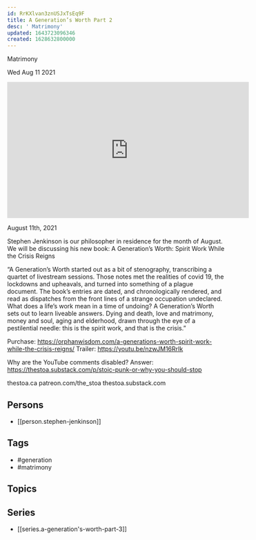 ```yaml
---
id: RrKXlvan3znUSJxTsEq9F
title: A Generation’s Worth Part 2
desc: ' Matrimony'
updated: 1643723096346
created: 1628632800000
---
```



 Matrimony

Wed Aug 11 2021

<iframe width="560" height="315" src="https://www.youtube.com/embed/HmKa4lbSBrs" title="A Generation’s Worth Part 2: Matrimony w/ Stephen Jenkinson" frameborder="0" allow="accelerometer; autoplay; clipboard-write; encrypted-media; gyroscope; picture-in-picture" allowfullscreen ></iframe>

August 11th, 2021

Stephen Jenkinson is our philosopher in residence for the month of August. We will be discussing his new book: A Generation’s Worth: Spirit Work While the Crisis Reigns

“A Generation’s Worth started out as a bit of stenography, transcribing a quartet of livestream sessions. Those notes met the realities of covid 19, the lockdowns and upheavals, and turned into something of a plague document. The book’s entries are dated, and chronologically rendered, and read as dispatches from the front lines of a strange occupation undeclared. What does a life’s work mean in a time of undoing? A Generation’s Worth sets out to learn liveable answers. Dying and death, love and matrimony, money and soul, aging and elderhood, drawn through the eye of a pestilential needle: this is the spirit work, and that is the crisis.”

Purchase: https://orphanwisdom.com/a-generations-worth-spirit-work-while-the-crisis-reigns/
Trailer: https://youtu.be/nzwJM16RrIk

Why are the YouTube comments disabled? Answer:  https://thestoa.substack.com/p/stoic-punk-or-why-you-should-stop

thestoa.ca
patreon.com/the_stoa
thestoa.substack.com

## Persons

- [[person.stephen-jenkinson]]

## Tags

- #generation
- #matrimony

## Topics



## Series

- [[series.a-generation's-worth-part-3]]

